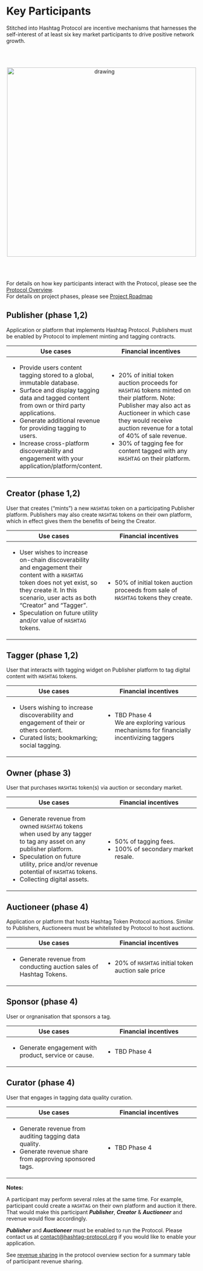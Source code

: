 # Key Participants

Stitched into Hashtag Protocol are incentive mechanisms that harnesses the
self-interest of at least six key market participants to drive positive network
growth.

<!-- markdownlint-disable MD013 MD033-->
<br /><br />
<p align="center"><img src="https://hashtag-protocol.s3.amazonaws.com/participants-v2.png" alt="drawing"
width="500"/></p>
<br /><br />
<!-- markdownlint-enable -->

For details on how key participants interact with the Protocol, please see the
[Protocol Overview](/essentials/).  
For details on project phases, please see [Project Roadmap](/essentials/roadmap)

## Publisher (phase 1,2)

Application or platform that implements Hashtag Protocol. Publishers must be
enabled by Protocol to implement minting and tagging contracts.

<!-- markdownlint-disable MD013 MD033-->
<table>
  <thead>
    <tr>
      <th>Use cases</th>
      <th>Financial incentives</th>
    </tr>
  </thead>
  <tbody>
    <tr>
      <td width="50%">
        <ul>
          <li>Provide users content tagging stored to a global, immutable database.</li>
          <li>Surface and display tagging data and tagged content from own or third party applications.</li>
          <li>Generate additional revenue for providing tagging to users.</li>
          <li>Increase cross-platform discoverability and engagement with your application/platform/content.</li>
        </ul>
      </td>
      <td>
        <ul>
          <li>20% of initial token auction proceeds for <code>HASHTAG</code> tokens minted on their platform. Note: Publisher may also act as Auctioneer in which case they would receive auction revenue for a total of 40% of sale revenue.</li>
          <li>30% of tagging fee for content tagged with any <code>HASHTAG</code> on their platform.</li>
        </ul>
      </td>
    </tr>
  </tbody>
</table>
<!-- markdownlint-enable -->

## Creator (phase 1,2)

User that creates (“mints”) a new <code>HASHTAG</code> token on a participating
Publisher platform. Publishers may also create <code>HASHTAG</code> tokens on
their own platform, which in effect gives them the benefits of being the
Creator.

<!-- markdownlint-disable MD013 MD033-->
<table>
  <thead>
    <tr>
      <th>Use cases</th>
      <th>Financial incentives</th>
    </tr>
  </thead>
  <tbody>
    <tr>
      <td width="50%">
        <ul>
          <li>User wishes to increase on-chain discoverability and engagement their content with a <code>HASHTAG</code> token does not yet exist, so they create it. In this scenario, user acts as both “Creator” and “Tagger”.</li>
          <li>Speculation on future utility and/or value of <code>HASHTAG</code> tokens.</li>
        </ul>
      </td>
      <td>
        <ul>
          <li>50% of initial token auction proceeds from sale of <code>HASHTAG</code> tokens they create.</li>
        </ul>
      </td>
    </tr>
  </tbody>
</table>
<!-- markdownlint-enable -->

## Tagger (phase 1,2)

User that interacts with tagging widget on Publisher platform to tag digital
content with <code>HASHTAG</code> tokens.

<!-- markdownlint-disable MD013 MD033-->
<table>
  <thead>
    <tr>
      <th>Use cases</th>
      <th>Financial incentives</th>
    </tr>
  </thead>
  <tbody>
    <tr>
      <td width="50%">
        <ul>
          <li>Users wishing to increase discoverability and engagement of their or others content.</li>
          <li>Curated lists; bookmarking; social tagging.</li>
        </ul>
      </td>
      <td>
        <ul>
          <li>TBD Phase 4<br />
          We are exploring various mechanisms for financially incentivizing taggers</li>
        </ul>
      </td>
    </tr>
  </tbody>
</table>
<!-- markdownlint-enable -->

## Owner (phase 3)

User that purchases <code>HASHTAG</code> token(s) via auction or secondary
market.

<!-- markdownlint-disable MD013 MD033-->
<table>
  <thead>
    <tr>
      <th>Use cases</th>
      <th>Financial incentives</th>
    </tr>
  </thead>
  <tbody>
    <tr>
      <td width="50%">
        <ul>
          <li>Generate revenue from owned <code>HASHTAG</code> tokens when used by any tagger to tag any asset on any publisher platform.</li>
          <li>Speculation on future utility, price and/or revenue potential of <code>HASHTAG</code> tokens.</li>
          <li>Collecting digital assets.</li>
        </ul>
      </td>
      <td>
        <ul>
          <li>50% of tagging fees.</li>
          <li>100% of secondary market resale.</li>
        </ul>
      </td>
    </tr>
  </tbody>
</table>
<!-- markdownlint-enable -->

## Auctioneer (phase 4)

Application or platform that hosts Hashtag Token Protocol auctions. Similar to
Publishers, Auctioneers must be whitelisted by Protocol to host auctions.

<!-- markdownlint-disable MD013 MD033-->
<table>
  <thead>
    <tr>
      <th>Use cases</th>
      <th>Financial incentives</th>
    </tr>
  </thead>
  <tbody>
    <tr>
      <td width="50%">
        <ul>
          <li>Generate revenue from conducting auction sales of Hashtag Tokens.</li>
        </ul>
      </td>
      <td>
        <ul>
          <li>20% of <code>HASHTAG</code> initial token auction sale price</li>
        </ul>
      </td>
    </tr>
  </tbody>
</table>
<!-- markdownlint-enable -->

## Sponsor (phase 4)

User or orgnanisation that sponsors a tag. 

<!-- markdownlint-disable MD013 MD033-->
<table>
  <thead>
    <tr>
      <th>Use cases</th>
      <th>Financial incentives</th>
    </tr>
  </thead>
  <tbody>
    <tr>
      <td width="50%">
        <ul>
          <li>Generate engagement with product, service or cause.</li>
        </ul>
      </td>
      <td>
        <ul>
          <li>TBD Phase 4</li>
        </ul>
      </td>
    </tr>
  </tbody>
</table>


## Curator (phase 4)

User that engages in tagging data quality curation.

<!-- markdownlint-disable MD013 MD033-->
<table>
  <thead>
    <tr>
      <th>Use cases</th>
      <th>Financial incentives</th>
    </tr>
  </thead>
  <tbody>
    <tr>
      <td width="50%">
        <ul>
          <li>Generate revenue from auditing tagging data quality.</li>
          <li>Generate revenue share from approving sponsored tags.</li>
        </ul>
      </td>
      <td>
        <ul>
          <li>TBD Phase 4</li>
        </ul>
      </td>
    </tr>
  </tbody>
</table>
<!-- markdownlint-enable -->

**Notes:**

A participant may perform several roles at the same time. For example,
participant could create a <code>HASHTAG</code> on their own platform and
auction it there. That would make this participant **_Publisher_**,
**_Creator_** & **_Auctioneer_** and revenue would flow accordingly.

**_Publisher_** and **_Auctioneer_** must be enabled to run the Protocol. Please
contact us at
[contact@hashtag-protocol.org](mailto:contact@hashtag-protocol.org) if you would
like to enable your application.

See [revenue sharing](/essentials/protocol-overview.html#revenue-sharing) in the
protocol overview section for a summary table of participant revenue sharing.
